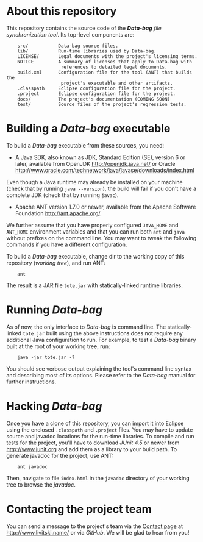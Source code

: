 About this repository
=====================

This repository contains the source code of the *__Data-bag__ file
synchronization tool*. Its top-level components are:

        src/           Data-bag source files.
        lib/           Run-time libraries used by Data-bag.
        LICENSE/       Legal documents with the project's licensing terms.
        NOTICE         A summary of licenses that apply to Data-bag with
                        references to detailed legal documents.
        build.xml      Configuration file for the tool (ANT) that builds the
                        project's executable and other artifacts.
        .classpath     Eclipse configuration file for the project.
        .project       Eclipse configuration file for the project.
        docs/          The project's documentation (COMING SOON) 
        test/          Source files of the project's regression tests.

Building a *Data-bag* executable
================================ 

To build a *Data-bag* executable from these sources, you need:

   - A Java SDK, also known as JDK, Standard Edition (SE), version 6 or
   later, available from OpenJDK <http://openjdk.java.net/> or Oracle
   <http://www.oracle.com/technetwork/java/javase/downloads/index.html>
   
   Even though a Java runtime may already be installed on your machine
   (check that by running `java --version`), the build will fail if you
   don't have a complete JDK (check that by running `javac`).

   - Apache ANT version 1.7.0 or newer, available from the Apache Software
   Foundation <http://ant.apache.org/>.

We further assume that you have properly configured `JAVA_HOME` and `ANT_HOME`
environment variables and that you can run both `ant` and `java` without
prefixes on the command line. You may want to tweak the following commands
if you have a different configuration.

To build a *Data-bag* executable, change dir to the working copy of this
repository (_working tree_), and run ANT:

        ant

The result is a JAR file `tote.jar` with statically-linked runtime libraries.


Running *Data-bag*
==================

As of now, the only interface to *Data-bag* is command line. The
statically-linked `tote.jar` built using the above instructions does not
require any additional Java configuration to run. For example, to test a
*Data-bag* binary built at the root of your working tree, run:

        java -jar tote.jar -?

You should see verbose output explaining the tool's command line syntax and
describing most of its options. Please refer to the *Data-bag* manual for further
instructions. 

Hacking *Data-bag*
==================

Once you have a clone of this repository, you can import it into Eclipse
using the enclosed `.classpath` and `.project` files. You may have to update
source and javadoc locations for the run-time libraries. To compile and
run tests for the project, you'll have to download *JUnit 4.5* or newer from
<http://www.junit.org> and add them as a library to your build path. To
generate javadoc for the project, use ANT:

        ant javadoc

Then, navigate to file `index.html` in the `javadoc` directory of your working
tree to browse the _javadoc_.

Contacting the project team
===========================

You can send a message to the project's team via the
[Contact page](http://www.livitski.name/contact) at <http://www.livitski.name/>
or via *GitHub*. We will be glad to hear from you!
